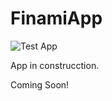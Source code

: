 # FinamiApp

![Test App](https://github.com/decode9/FinamiApp/actions/workflows/main.yml/badge.svg?branch=master)

App in construcction.

Coming Soon!
